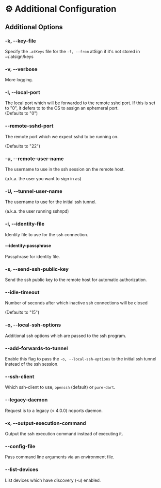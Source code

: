# ⚙ Additional Configuration

## Additional Options

### -k, --key-file

Specify the `.atKeys` file for the `-f, --from` atSign if it's not stored in \~/.atsign/keys

### -v, --verbose

More logging.

### -l, --local-port

The local port which will be forwarded to the remote sshd port. If this is set to "0", it defers to to the OS to assign an ephemeral port.\
(Defaults to "0")

### --remote-sshd-port

The remote port which we expect sshd to be running on.

(Defaults to "22")

### -u, --remote-user-name

The username to use in the ssh session on the remote host.

(a.k.a. the user you want to sign in as)

### -U, --tunnel-user-name

The username to use for the initial ssh tunnel.

(a.k.a. the user running sshnpd)

### -i, --identity-file

Identity file to use for the ssh connection.

#### --identity-passphrase

Passphrase for identity file.

### -s, --send-ssh-public-key

Send the ssh public key to the remote host for automatic authorization.

### --idle-timeout

Number of seconds after which inactive ssh connections will be closed

(Defaults to "15")

### -o, --local-ssh-options

Additional ssh options which are passed to the ssh program.

### --add-forwards-to-tunnel

Enable this flag to pass the `-o, --local-ssh-options` to the initial ssh tunnel instead of the ssh session.&#x20;

### --ssh-client

Which ssh-client to use, `openssh` (default) or `pure-dart`.

### --legacy-daemon

Request is to a legacy (< 4.0.0) noports daemon.

### -x, --output-execution-command

Output the ssh execution command instead of executing it.

### --config-file

Pass command line arguments via an environment file.

### --list-devices

List devices which have discovery (-u) enabled.

